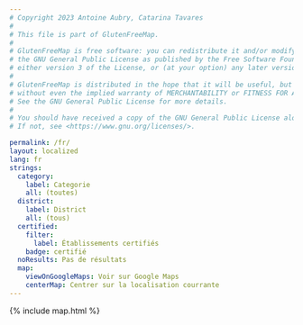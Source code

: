 ```yaml
---
# Copyright 2023 Antoine Aubry, Catarina Tavares
# 
# This file is part of GlutenFreeMap.
# 
# GlutenFreeMap is free software: you can redistribute it and/or modify it under the terms of
# the GNU General Public License as published by the Free Software Foundation,
# either version 3 of the License, or (at your option) any later version.
# 
# GlutenFreeMap is distributed in the hope that it will be useful, but WITHOUT ANY WARRANTY;
# without even the implied warranty of MERCHANTABILITY or FITNESS FOR A PARTICULAR PURPOSE.
# See the GNU General Public License for more details.
# 
# You should have received a copy of the GNU General Public License along with GlutenFreeMap.
# If not, see <https://www.gnu.org/licenses/>.

permalink: /fr/
layout: localized
lang: fr
strings:
  category:
    label: Categorie
    all: (toutes)
  district:
    label: District
    all: (tous)
  certified:
    filter:
      label: Établissements certifiés
    badge: certifié
  noResults: Pas de résultats
  map:
    viewOnGoogleMaps: Voir sur Google Maps
    centerMap: Centrer sur la localisation courrante
---
```

{% include map.html %}
